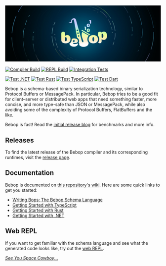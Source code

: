 ![Bebop logo; The word Bebop, but the second B is replaced with a saxophone with ones and zeros coming out of it.](./assets/header.jpg)

[![Compiler Build](https://img.shields.io/github/workflow/status/RainwayApp/bebop/build-bebopc?label=Compiler%20Build)](https://github.com/RainwayApp/bebop/actions/workflows/build-bebopc.yml)
[![REPL Build](https://img.shields.io/github/workflow/status/RainwayApp/bebop/Bebop%20WebAssembly%20REPL?label=REPL%20Build)](https://github.com/RainwayApp/bebop/actions/workflows/build-repl.yml)
[![Integration Tests](https://img.shields.io/github/workflow/status/RainwayApp/bebop/Integration%20Tests?label=Integration%20Tests)](https://github.com/RainwayApp/bebop/actions/workflows/integration-tests.yml)

[![Test .NET](https://img.shields.io/github/workflow/status/RainwayApp/bebop/Bebop%20.NET%20Runtime?label=Test%20.NET)](https://github.com/RainwayApp/bebop/actions/workflows/build-runtime-cs.yml)
[![Test Rust](https://img.shields.io/github/workflow/status/RainwayApp/bebop/Test%20Rust?label=Test%20Rust)](https://github.com/RainwayApp/bebop/actions/workflows/test-rust.yml)
[![Test TypeScript](https://img.shields.io/github/workflow/status/RainwayApp/bebop/Test%20TypeScript?label=Test%20TypeScript)](https://github.com/RainwayApp/bebop/actions/workflows/test-typescript.yml)
[![Test Dart](https://img.shields.io/github/workflow/status/RainwayApp/bebop/Test%20Dart?label=Test%20Dart)](https://github.com/RainwayApp/bebop/actions/workflows/test-dart.yml)

Bebop is a schema-based binary serialization technology, similar to Protocol Buffers or MessagePack. In particular, Bebop tries to be a good fit for client–server or distributed web apps that need something faster, more concise, and more type-safe than JSON or MessagePack, while also avoiding some of the complexity of Protocol Buffers, FlatBuffers and the like.

Bebop is fast! Read the [initial release blog](https://rainway.com/blog/2020/12/09/bebop-an-efficient-schema-based-binary-serialization-format/) for benchmarks and more info.

## Releases

To find the latest release of the Bebop compiler and its corresponding runtimes, visit the [release page](https://github.com/RainwayApp/bebop/releases).

## Documentation

Bebop is documented on [this repository's wiki](https://github.com/RainwayApp/bebop/wiki). Here are some quick links to get you started:

- [Writing Bops: The Bebop Schema Language](https://github.com/RainwayApp/bebop/wiki/Writing-Bops:-The-Bebop-Schema-Language)
- [Getting Started with TypeScript](https://github.com/RainwayApp/bebop/wiki/Getting-Started-with-TypeScript)
- [Getting Started with Rust](https://github.com/RainwayApp/bebop/wiki/Getting-Started-with-Rust)
- [Getting Started with .NET](https://github.com/RainwayApp/bebop/wiki/Getting-Started-with-.NET)

## Web REPL

If you want to get familiar with the schema language and see what the generated code looks like, try out the [web REPL](https://bebop.sh/repl/).

[_See You Space Cowboy_...](https://www.youtube.com/watch?v=u1UZHXB_r6g)
